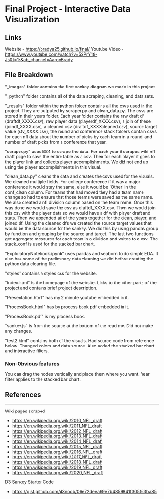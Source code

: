 Final Project - Interactive Data Visualization  
===
## Links
Website - https://bradya25.github.io/final/
Youtube Video - https://www.youtube.com/watch?v=5SPrY1ti-Js&t=1s&ab_channel=AaronBrady 

## File Breakdown
"_images" folder contains the first sankey diagram we made in this project

"_python" folder contains all of the data scraping, cleaning, and data sets.

"_results" folder within the python folder contains all the csvs used in the project. They are outputed by scraper.py and clean_data.py. The csvs are stored in their years folder. Each year folder contains the raw draft df (draftdf_XXXX.csv), raw player data (playerdf_XXXX.csv), a join of these (joindf_XXXX.csv), a cleaned csv (draftdf_XXXXcleaned.csv), source target value (stv_XXXX.csv), the round and conference stack folders contain csvs for each nfl data about the number of picks by each team in a round, and number of draft picks from a conference that year.

"scraper.py" uses BS4 to scrape the data. For each year it scrapes wiki nfl draft page to save the entire table as a csv. Then for each player it goes to the player link and collects player accomplishments. We did not end up using the player accomplishments in this visual.

"clean_data.py" cleans the data and creates the csvs used for the visuals. We cleaned multiple fields. For college conference if it was a major conference it would stay the same, else it would be 'Other' in the conf_clean column. For teams that had moved they had a team name change so had to ensure that those teams were saved as the same name. We also created a nfl division column based on the team name. Once this was done we would save the csv as draftdf_XXXX.csv. Then we would join this csv with the player data so we would have a df with player draft and stats. Then we appended all of the years together for the clean, player, and joined df. Using the cleaned dfs we created the source target values that would be the data source for the sankey. We did this by using pandas group by function and grouping by the source and target. The last two functions get aggregate measures for each team in a division and writes to a csv. The stack_conf is used for the stacked bar chart.

"ExploratoryNotebook.ipynb" uses pandas and seaborn to do simple EDA. It also has some of the preliminary data cleaning we did before creating the python data cleaning file.

"styles" contains a styles css for the website.

"index.html" is the homepage of the website. Links to the other parts of the project and contains brief project description.

"Presentation.html" has my 2 minute youtube embedded in it.

"ProcessBook.html" has by process book pdf embedded in it.

"ProcessBook.pdf" is my process book.

"sankey.js" is from the source at the bottom of the read me. Did not make any changes.

"test2.html" contains both of the visuals. Had source code from reference below. Changed colors and data source. Also added the stacked bar chart and interactive filters.

### Non-Obvious features
You can drag the nodes vertically and place them where you want.
Year filter applies to the stacked bar chart.


## References
---
Wiki pages scraped
- https://en.wikipedia.org/wiki/2010_NFL_draft
- https://en.wikipedia.org/wiki/2011_NFL_draft
- https://en.wikipedia.org/wiki/2012_NFL_draft
- https://en.wikipedia.org/wiki/2013_NFL_draft
- https://en.wikipedia.org/wiki/2014_NFL_draft
- https://en.wikipedia.org/wiki/2015_NFL_draft
- https://en.wikipedia.org/wiki/2016_NFL_draft
- https://en.wikipedia.org/wiki/2017_NFL_draft
- https://en.wikipedia.org/wiki/2018_NFL_draft
- https://en.wikipedia.org/wiki/2019_NFL_draft
- https://en.wikipedia.org/wiki/2020_NFL_draft

D3 Sankey Starter Code
- https://gist.github.com/d3noob/06e72deea99e7b4859841f305f63ba85 

